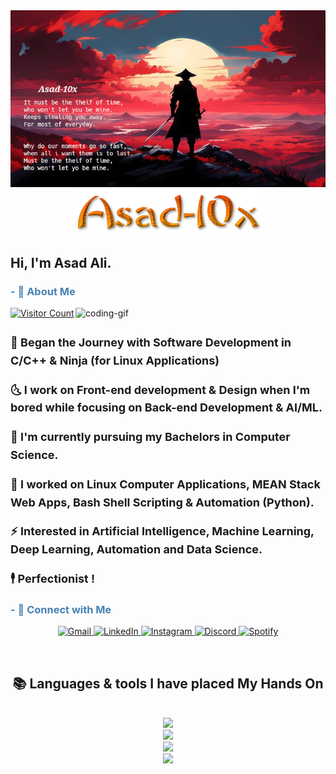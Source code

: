 

<!-- Header Pic at the top of readme.md -->
<div align="center">
  <img src="./images/header.jpeg" alt="Header Image" width="800">
</div>


<!-- Username Pic under the Header-->
<div align="center">
  <img src="./images/username-styled.png" alt="Styled Username">
</div>

<!-- Greetings-->
<div>
  <h2 align="left" color: #1e90ff;"> Hi, I'm Asad Ali. </h2>
</div>

<!-- Profile views -->
<!-- [![](https://visitcount.itsvg.in/api?id=Asad-10x&label=Profile%20Views&color=4&icon=0&pretty=true)](https://visitcount.itsvg.in) -->

<!-- About Me -->
<div>
  <h3 style="color: #4682b4;"> - 💫 About Me </h3> 
  <img align="right" alt="coding-gif" width="400" src="https://i.giphy.com/media/v1.Y2lkPTc5MGI3NjExcDN5OXJsMWlkNDVjdzVzM2RyNTd4eHFzcDR6N3JneXJ6Nmw4bmUwMiZlcD12MV9pbnRlcm5hbF9naWZfYnlfaWQmY3Q9Zw/3ov9jNziFTMfzSumAw/giphy.gif">

  <p align="left" > <a href="https://visitcount.itsvg.in">
  <img src="https://visitcount.itsvg.in/api?id=Asad-10x&label=Profile%20Views&color=4&icon=0&pretty=true" alt="Visitor Count"/></a> </p>

  <h4 style="font-size: 18px; line-height: 1.6;">

  🎇 Began the Journey with Software Development in C/C++ & Ninja (for Linux Applications)

  🌜 I work on Front-end development & Design when I'm bored while focusing on Back-end Development & AI/ML.

  🌱 I'm currently pursuing my Bachelors in Computer Science.

  💸 I worked on Linux Computer Applications, MEAN Stack Web Apps, Bash Shell Scripting & Automation (Python).

  ⚡ Interested in Artificial Intelligence, Machine Learning, Deep Learning, Automation and Data Science.

  🕴️ Perfectionist !
  </h4>
</div>

<!-- Contact Information -->
<h3 style="color: #4682b4;">- 🤝 Connect with Me</h3>
<p align="center">
  <a href="mailto:selcouth683@gmail.com" target="_blank">
    <img src="https://img.shields.io/badge/Gmail-333333?style=for-the-badge&logo=gmail&logoColor=red" alt="Gmail" />
  </a> 
  <a href="https://www.linkedin.com/in/asad-ali-353031215/" target="_blank">
    <img src="https://img.shields.io/badge/LinkedIn-0077B5?style=for-the-badge&logo=linkedin&logoColor=white" alt="LinkedIn" />
  </a> 
    <a href="https://www.instagram.com/asad.x19/" target="_blank">
      <img src="https://img.shields.io/badge/Instagram-E4405F?style=for-the-badge&logo=instagram&logoColor=white" alt="Instagram" />
  </a>
  <a href="https://discord.com/users/roxel_" target="_blank">
      <img src="https://img.shields.io/badge/Discord-5865F2?style=for-the-badge&logo=discord&logoColor=white" alt="Discord" />
  </a>
  <a href="https://open.spotify.com/user/31f4xvoedtujyrcaxpadoytxnqoe?si=Ytva7XFZQIe9bepT1qx3Cw" target="_blank">
      <img src="https://img.shields.io/badge/Spotify-1DB954?style=for-the-badge&logo=spotify&logoColor=white" alt="Spotify" />
  </a>
</p>


<!-- Languages and tools i've place my hands on... -->
<br/>
<h2 align="center">📚 Languages & tools I have placed My Hands On </h2>
<br/>
<div align="center">
    <img src="https://skillicons.dev/icons?i=bootstrap,html,css,vscode,github,git,obsidian,webstorm,pycharm" /><br>
    <img src="https://skillicons.dev/icons?i=c,bash,kali,arch,ubuntu,neovim,javascript,mysql,tensorflow" /><br>
    <img src="https://skillicons.dev/icons?i=cpp,rust,vim,electron,gcp,debian,python,emacs,pwsh" /><br>
    <img src="https://skillicons.dev/icons?i=angular,nodejs,mongodb,atom,typescript,firebase,flutter,postman,aws" /><br>
</div>
<!-- Tech Stack -->
<!-- Support Me -->
<!-- Github Stats -->
<!-- Top contributed repos --> 
<!-- Random Dev Quote -->
<!-- footer -->















